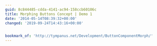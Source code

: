 ```yaml
---
guid: 8c844485-cdda-4141-ac94-158ccb60106c
title: Morphing Buttons Concept | Demo 1
date: '2014-05-14T08:39:32+00:00'
changed: '2019-09-24T14:43:16+00:00'


bookmark_of: 'http://tympanus.net/Development/ButtonComponentMorph/'
---
```




